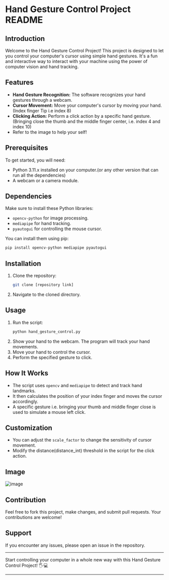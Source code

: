 # Hand Gesture Control Project README

## Introduction
Welcome to the Hand Gesture Control Project! This project is designed to let you control your computer's cursor using simple hand gestures. It's a fun and interactive way to interact with your machine using the power of computer vision and hand tracking.

## Features
- **Hand Gesture Recognition:** The software recognizes your hand gestures through a webcam.
- **Cursor Movement:** Move your computer's cursor by moving your hand.(Index finger Tip i.e index 8)
- **Clicking Action:** Perform a click action by a specific hand gesture.(Bringing close the thumb and the middle finger center, i.e. index 4 and index 10)
- Refer to the image to help your self!

## Prerequisites
To get started, you will need:
- Python 3.11.x installed on your computer.(or any other version that can run all the dependencies)
- A webcam or a camera module.

## Dependencies
Make sure to install these Python libraries:
- `opencv-python` for image processing.
- `mediapipe` for hand tracking.
- `pyautogui` for controlling the mouse cursor.

You can install them using pip:
```bash
pip install opencv-python mediapipe pyautogui
```

## Installation
1. Clone the repository:
   ```bash
   git clone [repository link]
   ```
2. Navigate to the cloned directory.

## Usage
1. Run the script:
   ```bash
   python hand_gesture_control.py
   ```
2. Show your hand to the webcam. The program will track your hand movements.
3. Move your hand to control the cursor.
4. Perform the specified gesture to click.

## How It Works
- The script uses `opencv` and `mediapipe` to detect and track hand landmarks.
- It then calculates the position of your index finger and moves the cursor accordingly.
- A specific gesture i.e. bringing your thumb and middle finger close is used to simulate a mouse left click.

## Customization
- You can adjust the `scale_factor` to change the sensitivity of cursor movement.
- Modify the distance(distance_int) threshold in the script for the click action.

## Image
 ![image](https://github.com/YashRaj9211/Python_MouseControlClick/assets/92658760/b583570f-e40c-4c99-aa59-fd424b694cfc)


## Contribution
Feel free to fork this project, make changes, and submit pull requests. Your contributions are welcome!

## Support
If you encounter any issues, please open an issue in the repository.

---

Start controlling your computer in a whole new way with this Hand Gesture Control Project! 🖐💻

---
